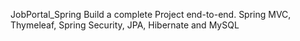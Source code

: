 JobPortal_Spring
Build a complete Project end-to-end. Spring MVC, Thymeleaf, Spring Security, JPA, Hibernate and MySQL
